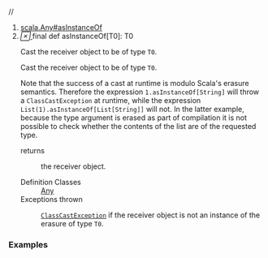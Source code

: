 //
<ol>
<li><a href="https://www.scala-lang.org/api/2.12.3/scala/collection/immutable/List.html#asInstanceOf[T0]:T0">scala.Any#asInstanceOf</a></li>
<li name="scala.Any#asInstanceOf" visbl="pub" class="indented0 " data-isabs="false" fullcomment="yes" group="Ungrouped"> <a id="asInstanceOf[T0]:T0"></a> <span class="permalink"> <a href="../../../scala/collection/immutable/List.html#asInstanceOf[T0]:T0" title="Permalink"> <i class="material-icons"></i> </a> </span> <span class="modifier_kind"> <span class="modifier">final </span> <span class="kind">def</span> </span> <span class="symbol"> <span class="name">asInstanceOf</span><span class="tparams">[<span name="T0">T0</span>]</span><span class="result">: <span class="extype" name="scala.Any.asInstanceOf.T0">T0</span></span> </span> <p class="shortcomment cmt">Cast the receiver object to be of type <code>T0</code>.</p>
 <div class="fullcomment">
  <div class="comment cmt">
   <p>Cast the receiver object to be of type <code>T0</code>.</p>
   <p> Note that the success of a cast at runtime is modulo Scala's erasure semantics. Therefore the expression <code>1.asInstanceOf[String]</code> will throw a <code>ClassCastException</code> at runtime, while the expression <code>List(1).asInstanceOf[List[String]]</code> will not. In the latter example, because the type argument is erased as part of compilation it is not possible to check whether the contents of the list are of the requested type. </p>
  </div>
  <dl class="paramcmts block">
   <dt>
    returns
   </dt>
   <dd class="cmt">
    <p>the receiver object.</p>
   </dd>
  </dl>
  <dl class="attributes block"> 
   <dt>
    Definition Classes
   </dt>
   <dd>
    <a href="../../Any.html" class="extype" name="scala.Any">Any</a>
   </dd>
   <dt>
    Exceptions thrown
   </dt>
   <dd>
    <span class="cmt"><p><a href="../../index.html#ClassCastException=ClassCastException" class="extmbr" name="scala.ClassCastException"><code>ClassCastException</code></a> if the receiver object is not an instance of the erasure of type <code>T0</code>.</p></span>
   </dd>
  </dl>
 </div> </li>
        </ol>


### Examples



























